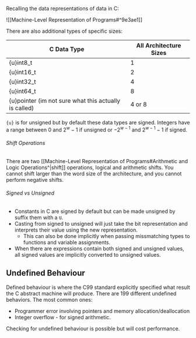 Recalling the data representations of data in C:

![[Machine-Level Representation of Programs#^9e3ae1]]


There are also additional types of specific sizes:

| C Data Type | All Architecture Sizes |
| ----------- | ---------------------- |
| {u}int8_t   | 1                      |
| {u}int16_t   | 2                      |
| {u}int32_t   | 4                      |
| {u}int64_t   | 8                      |
| {u}pointer (im not sure what this actually is called)   | 4 or 8                       |

`{u}` is for unsigned but by default these data types are signed. Integers have a range between $0$ and $2^{w}-1$ if unsigned or $-2^{w-1}$ and $2^{w-1}-1$ if signed.

###### Shift Operations

There are two [[Machine-Level Representation of Programs#Arithmetic and Logic Operations^|shift]] operations, logical and arithmetic shifts. You cannot shift larger than the word size of the architecture, and you cannot perform negative shifts.

###### Signed vs Unsigned

* Constants in C are signed by default but can be made unsigned by suffix them with a `U`.
* Casting from signed to unsigned will just take the bit representation and interprets their value using the new representation.
	* This can also be done implicitly when passing missmatching types to functions and variable assignments.
* When there are expressions contain both signed and unsigned values, all signed values are implicitly converted to unsigned values.


## Undefined Behaviour

Defined behaviour is where the C99 standard explicitly specified what result the C abstract machine will produce. There are 199 different undefined behaviors. The most common ones:

* Programmer error involving pointers and memory allocation/deallocation
* Integer overflow - for signed arithmetic.

Checking for undefined behaviour is possible but will cost performance.